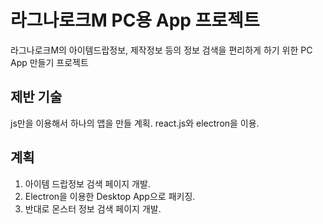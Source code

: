 # 라그나로크M PC용 App 프로젝트
라그나로크M의 아이템드랍정보, 제작정보 등의 정보 검색을 편리하게 하기 위한
PC App 만들기 프로젝트

## 제반 기술
js만을 이용해서 하나의 앱을 만들 계획.
react.js와 electron을 이용.

## 계획
1. 아이템 드랍정보 검색 페이지 개발.
2. Electron을 이용한 Desktop App으로 패키징.
3. 반대로 몬스터 정보 검색 페이지 개발.
